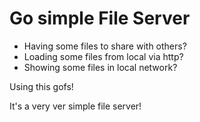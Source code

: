 # Go simple File Server

- Having some files to share with others?
- Loading some files from local via http?
- Showing some files in local network?

Using this gofs!

It's a very ver simple file server!
